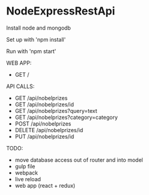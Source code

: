 # NodeExpressRestApi

Install node and mongodb

Set up with 'npm install'

Run with 'npm start'

WEB APP:
* GET /

API CALLS:

* GET /api/nobelprizes
* GET /api/nobelprizes/id
* GET /api/nobelprizes?query=text
* GET /api/nobelprizes?category=category
* POST /api/nobelprizes
* DELETE /api/nobelprizes/id
* PUT /api/nobelprizes/id

TODO:

* move database access out of router and into model
* gulp file
* webpack
* live reload
* web app (react + redux)
